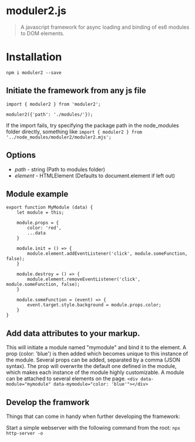 # moduler2.js

> A javascript framework for async loading and binding of es6 modules to DOM elements.

# Installation

`npm i moduler2 --save`

## Initiate the framework from any js file

```
import { moduler2 } from 'moduler2';

moduler2({'path': './modules/'});
```

If the import fails, try specifying the package path in the node_modules folder directly, something like `import { moduler2 } from '../node_modules/moduler2/moduler2.mjs';`

## Options

-   _path_ - string (Path to modules folder)
-   _element_ - HTMLElement (Defaults to document.element if left out)

## Module example

```
export function MyModule (data) {
	let module = this;

	module.props = {
		color: 'red',
		...data
	}

	module.init = () => {
		module.element.addEventListener('click', module.someFunction, false);
	}

	module.destroy = () => {
		module.element.removeEventListener('click', module.someFunction, false);
	}

	module.someFunction = (event) => {
		event.target.style.background = module.props.color;
	}
}
```

## Add data attributes to your markup.

This will initiate a module named "mymodule" and bind it to the element. A prop (color: 'blue') is then added which becomes unique to this instance of the module. Several props can be added, separated by a comma (JSON syntax). The prop will overwrite the default one defined in the module, which makes each instance of the module highly customizable. A module can be attached to several elements on the page.
`<div data-module="mymodule" data-mymodule="color: 'blue'"></div>`

## Develop the framwork

Things that can come in handy when further developing the framework:

Start a simple webserver with the following command from the root:
`npx http-server -o`
